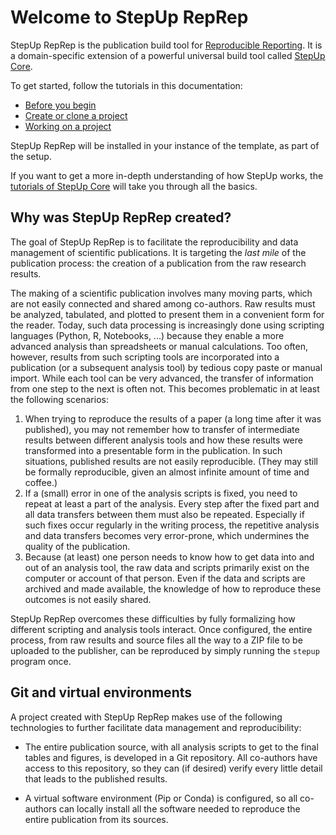# Welcome to StepUp RepRep

StepUp RepRep is the publication build tool for [Reproducible Reporting](https://github.com/reproducible-reporting).
It is a domain-specific extension of a powerful universal build tool called [StepUp Core](https://reproducible-reporting.github.io/stepup-core/).

To get started, follow the tutorials in this documentation:

- [Before you begin](tutorials/before_you_begin.md)
- [Create or clone a project](tutorials/initialize_project.md)
- [Working on a project](tutorials/usage.md)

StepUp RepRep will be installed in your instance of the template, as part of the setup.

If you want to get a more in-depth understanding of how StepUp works, the [tutorials of StepUp Core](https://reproducible-reporting.github.io/stepup-core/getting_started/introduction/) will take you through all the basics.


## Why was StepUp RepRep created?

The goal of StepUp RepRep is to facilitate the reproducibility and data management of scientific publications.
It is targeting the *last mile* of the publication process:
the creation of a publication from the raw research results.

The making of a scientific publication involves many moving parts, which are not easily connected and shared among co-authors.
Raw results must be analyzed, tabulated, and plotted to present them in a convenient form for the reader.
Today, such data processing is increasingly done using scripting languages (Python, R, Notebooks, ...) because they enable a more advanced analysis than spreadsheets or manual calculations.
Too often, however, results from such scripting tools are incorporated into a publication (or a subsequent analysis tool) by tedious copy paste or manual import.
While each tool can be very advanced, the transfer of information from one step to the next is often not.
This becomes problematic in at least the following scenarios:

1. When trying to reproduce the results of a paper (a long time after it was published),
   you may not remember how to transfer of intermediate results
   between different analysis tools and how these results were transformed into a presentable form in the publication.
   In such situations, published results are not easily reproducible.
   (They may still be formally reproducible, given an almost infinite amount of time and coffee.)
2. If a (small) error in one of the analysis scripts is fixed,
   you need to repeat at least a part of the analysis.
   Every step after the fixed part and all data transfers between them must also be repeated.
   Especially if such fixes occur regularly in the writing process,
   the repetitive analysis and data transfers becomes very error-prone,
   which undermines the quality of the publication.
3. Because (at least) one person needs to know how to get data into and out of an analysis tool, the raw data and scripts primarily exist on the computer or account of that person.
   Even if the data and scripts are archived and made available, the knowledge of how to reproduce these outcomes is not easily shared.

StepUp RepRep overcomes these difficulties by fully formalizing how different scripting and analysis tools interact.
Once configured, the entire process, from raw results and source files all the way to a ZIP file to be uploaded to the publisher, can be reproduced by simply running the `stepup` program once.


## Git and virtual environments

A project created with StepUp RepRep makes use of the following technologies to further facilitate data management and reproducibility:

- The entire publication source, with all analysis scripts to get to the final tables and figures,
  is developed in a Git repository.
  All co-authors have access to this repository, so they can (if desired) verify every little detail that leads to the published results.

- A virtual software environment (Pip or Conda) is configured, so all co-authors can locally install all the software needed to reproduce the entire publication from its sources.

